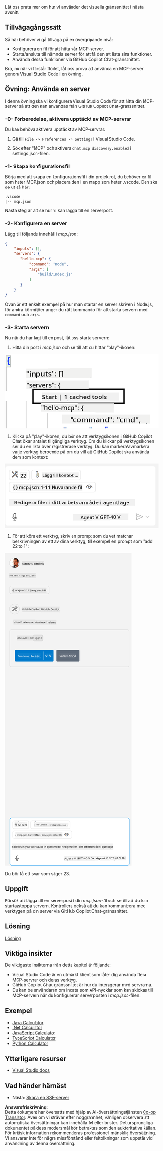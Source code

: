 <!--
CO_OP_TRANSLATOR_METADATA:
{
  "original_hash": "54e9ffc5dba01afcb8880a9949fd1881",
  "translation_date": "2025-07-04T17:35:24+00:00",
  "source_file": "03-GettingStarted/04-vscode/README.md",
  "language_code": "sv"
}
-->
Låt oss prata mer om hur vi använder det visuella gränssnittet i nästa avsnitt.

## Tillvägagångssätt

Så här behöver vi gå tillväga på en övergripande nivå:

- Konfigurera en fil för att hitta vår MCP-server.
- Starta/ansluta till nämnda server för att få den att lista sina funktioner.
- Använda dessa funktioner via GitHub Copilot Chat-gränssnittet.

Bra, nu när vi förstår flödet, låt oss prova att använda en MCP-server genom Visual Studio Code i en övning.

## Övning: Använda en server

I denna övning ska vi konfigurera Visual Studio Code för att hitta din MCP-server så att den kan användas från GitHub Copilot Chat-gränssnittet.

### -0- Förberedelse, aktivera upptäckt av MCP-servrar

Du kan behöva aktivera upptäckt av MCP-servrar.

1. Gå till `File -> Preferences -> Settings` i Visual Studio Code.

1. Sök efter "MCP" och aktivera `chat.mcp.discovery.enabled` i settings.json-filen.

### -1- Skapa konfigurationsfil

Börja med att skapa en konfigurationsfil i din projektrot, du behöver en fil som heter MCP.json och placera den i en mapp som heter .vscode. Den ska se ut så här:

```text
.vscode
|-- mcp.json
```

Nästa steg är att se hur vi kan lägga till en serverpost.

### -2- Konfigurera en server

Lägg till följande innehåll i *mcp.json*:

```json
{
    "inputs": [],
    "servers": {
       "hello-mcp": {
           "command": "node",
           "args": [
               "build/index.js"
           ]
       }
    }
}
```

Ovan är ett enkelt exempel på hur man startar en server skriven i Node.js, för andra körmiljöer anger du rätt kommando för att starta servern med `command` och `args`.

### -3- Starta servern

Nu när du har lagt till en post, låt oss starta servern:

1. Hitta din post i *mcp.json* och se till att du hittar "play"-ikonen:

  ![Starta server i Visual Studio Code](../../../../translated_images/vscode-start-server.8e3c986612e3555de47e5b1e37b2f3020457eeb6a206568570fd74a17e3796ad.sv.png)  

1. Klicka på "play"-ikonen, du bör se att verktygsikonen i GitHub Copilot Chat ökar antalet tillgängliga verktyg. Om du klickar på verktygsikonen ser du en lista över registrerade verktyg. Du kan markera/avmarkera varje verktyg beroende på om du vill att GitHub Copilot ska använda dem som kontext:

  ![Verktyg i Visual Studio Code](../../../../translated_images/vscode-tool.0b3bbea2fb7d8c26ddf573cad15ef654e55302a323267d8ee6bd742fe7df7fed.sv.png)

1. För att köra ett verktyg, skriv en prompt som du vet matchar beskrivningen av ett av dina verktyg, till exempel en prompt som "add 22 to 1":

  ![Köra ett verktyg från GitHub Copilot](../../../../translated_images/vscode-agent.d5a0e0b897331060518fe3f13907677ef52b879db98c64d68a38338608f3751e.sv.png)

  Du bör få ett svar som säger 23.

## Uppgift

Försök att lägga till en serverpost i din *mcp.json*-fil och se till att du kan starta/stoppa servern. Kontrollera också att du kan kommunicera med verktygen på din server via GitHub Copilot Chat-gränssnittet.

## Lösning

[Lösning](./solution/README.md)

## Viktiga insikter

De viktigaste insikterna från detta kapitel är följande:

- Visual Studio Code är en utmärkt klient som låter dig använda flera MCP-servrar och deras verktyg.
- GitHub Copilot Chat-gränssnittet är hur du interagerar med servrarna.
- Du kan be användaren om indata som API-nycklar som kan skickas till MCP-servern när du konfigurerar serverposten i *mcp.json*-filen.

## Exempel

- [Java Calculator](../samples/java/calculator/README.md)
- [.Net Calculator](../../../../03-GettingStarted/samples/csharp)
- [JavaScript Calculator](../samples/javascript/README.md)
- [TypeScript Calculator](../samples/typescript/README.md)
- [Python Calculator](../../../../03-GettingStarted/samples/python)

## Ytterligare resurser

- [Visual Studio docs](https://code.visualstudio.com/docs/copilot/chat/mcp-servers)

## Vad händer härnäst

- Nästa: [Skapa en SSE-server](../05-sse-server/README.md)

**Ansvarsfriskrivning**:  
Detta dokument har översatts med hjälp av AI-översättningstjänsten [Co-op Translator](https://github.com/Azure/co-op-translator). Även om vi strävar efter noggrannhet, vänligen observera att automatiska översättningar kan innehålla fel eller brister. Det ursprungliga dokumentet på dess modersmål bör betraktas som den auktoritativa källan. För kritisk information rekommenderas professionell mänsklig översättning. Vi ansvarar inte för några missförstånd eller feltolkningar som uppstår vid användning av denna översättning.